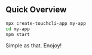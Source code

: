 ## Quick Overview

```sh
npx create-touchcli-app my-app
cd my-app
npm start
```

Simple as that. Enojoy!

